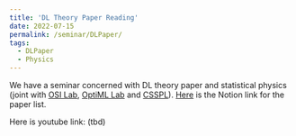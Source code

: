 ```yaml
---
title: 'DL Theory Paper Reading'
date: 2022-07-15
permalink: /seminar/DLPaper/
tags:
  - DLPaper
  - Physics
---
```


We have a seminar concerned with DL theory paper and statistical physics (joint with [OSI Lab](http://osi.kaist.ac.kr), [OptiML Lab](https://chulheeyun.github.io) and [CSSPL](http://stat.kaist.ac.kr)).  [Here](https://awake-terrier-3c8.notion.site/DL-Theory-Physics-01331b0f77264114a6fe306d49ca79ed) is the Notion link for the paper list. 

Here is youtube link: (tbd)